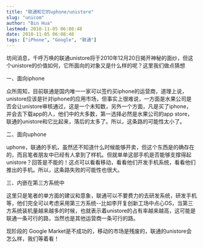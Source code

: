 ```yaml
---
title: "联通和它的uphone/unistore"
slug: "unicom"
author: "Bin Hua"
lastmod: 2010-11-05 06:08:48
date: 2010-11-05 06:08:48
tags: ["iPhone", "Google", "联通"]
---
```


坊间消息，千呼万唤的联通unistore将于2010年12月20日揭开神秘的面纱，但这个unistore的价值如何，它所面向的对象又是什么样的呢？这里我们做点猜想

一、面向iphone

众所周知，目前联通是国内唯一一家可以签约买iphone的运营商，道理上说，unistore应该是针对iphone的应用市场，但事实上很难说，一方面是水果公司是否会让unistore审核通过，这是一个未知数，另外一个方面，凡是买了iphone，并会去下载app的人，他们中的大多数，第一选择必然是水果公司的app store，联通的unistore和它比起来，落后的太多了。所以，这条路的可能性太小了。

二、面向uphone

uphone，联通的手机，虽然还不知道什么时候能够开卖，但这个东西是的确存在的，而且笔者朋友中已经有人拿到了样机。但就单单这部手机是否能够支撑得起unistore？回答是不能的！这点可以看看移动，看看他们开发手机系统，看看他们推出的手机。所以，这条路失败的可能性也很大。

三、内嵌在第三方系统中

这里只是笔者的单方面的建议和意象，联通可以不要费力的去研发系统，研发手机等，他们完全可以考虑采用第三方系统--比如李开复创新工场中点心OS，当第三方系统装机量越来越多的时候，也就表示着unistore的占有率越来越高，这可能是联通一条可行的路，当然也是其他运营商一条可行的路。

现阶段的 Google Market是不成功的，移动的市场是残废的，联通的unistore会怎么样，我们等着看！
